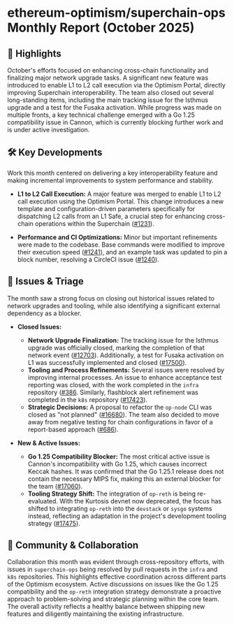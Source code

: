 # ethereum-optimism/superchain-ops Monthly Report (October 2025)

## 🚀 Highlights
October's efforts focused on enhancing cross-chain functionality and finalizing major network upgrade tasks. A significant new feature was introduced to enable L1 to L2 call execution via the Optimism Portal, directly improving Superchain interoperability. The team also closed out several long-standing items, including the main tracking issue for the Isthmus upgrade and a test for the Fusaka activation. While progress was made on multiple fronts, a key technical challenge emerged with a Go 1.25 compatibility issue in Cannon, which is currently blocking further work and is under active investigation.

## 🛠️ Key Developments
Work this month centered on delivering a key interoperability feature and making incremental improvements to system performance and stability.

- **L1 to L2 Call Execution:** A major feature was merged to enable L1 to L2 call execution using the Optimism Portal. This change introduces a new template and configuration-driven parameters specifically for dispatching L2 calls from an L1 Safe, a crucial step for enhancing cross-chain operations within the Superchain ([#1231](https://github.com/ethereum-optimism/superchain-ops/pull/1231)).

- **Performance and CI Optimizations:** Minor but important refinements were made to the codebase. Base commands were modified to improve their execution speed ([#1241](https://github.com/ethereum-optimism/superchain-ops/pull/1241)), and an example task was updated to pin a block number, resolving a CircleCI issue ([#1240](https://github.com/ethereum-optimism/superchain-ops/pull/1240)).

## 🐛 Issues & Triage
The month saw a strong focus on closing out historical issues related to network upgrades and tooling, while also identifying a significant external dependency as a blocker.

- **Closed Issues:**
    - **Network Upgrade Finalization:** The tracking issue for the Isthmus upgrade was officially closed, marking the completion of that network event ([#12703](https://github.com/ethereum-optimism/superchain-ops/issues/12703)). Additionally, a test for Fusaka activation on L1 was successfully implemented and closed ([#17500](https://github.com/ethereum-optimism/superchain-ops/issues/17500)).
    - **Tooling and Process Refinements:** Several issues were resolved by improving internal processes. An issue to enhance acceptance test reporting was closed, with the work completed in the `infra` repository ([#386](https://github.com/ethereum-optimism/superchain-ops/issues/386]). Similarly, flashblock alert refinement was completed in the `k8s` repository ([#17423](https://github.com/ethereum-optimism/superchain-ops/issues/17423)).
    - **Strategic Decisions:** A proposal to refactor the `op-node` CLI was closed as "not planned" ([#16680](https://github.com/ethereum-optimism/superchain-ops/issues/16680)). The team also decided to move away from negative testing for chain configurations in favor of a report-based approach ([#686](https://github.com/ethereum-optimism/superchain-ops/issues/686)).

- **New & Active Issues:**
    - **Go 1.25 Compatibility Blocker:** The most critical active issue is Cannon's incompatibility with Go 1.25, which causes incorrect Keccak hashes. It was confirmed that the Go 1.25.1 release does not contain the necessary MIPS fix, making this an external blocker for the team ([#17060](https://github.com/ethereum-optimism/superchain-ops/issues/17060)).
    - **Tooling Strategy Shift:** The integration of `op-reth` is being re-evaluated. With the Kurtosis devnet now deprecated, the focus has shifted to integrating `op-reth` into the `devstack` or `sysgo` systems instead, reflecting an adaptation in the project's development tooling strategy ([#17475](https://github.com/ethereum-optimism/superchain-ops/issues/17475)).

## 💬 Community & Collaboration
Collaboration this month was evident through cross-repository efforts, with issues in `superchain-ops` being resolved by pull requests in the `infra` and `k8s` repositories. This highlights effective coordination across different parts of the Optimism ecosystem. Active discussions on issues like the Go 1.25 compatibility and the `op-reth` integration strategy demonstrate a proactive approach to problem-solving and strategic planning within the core team. The overall activity reflects a healthy balance between shipping new features and diligently maintaining the existing infrastructure.